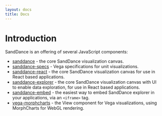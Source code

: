 ```yaml
---
layout: docs
title: Docs
---
```


# Introduction

SandDance is an offering of several JavaScript components:

* [sanddance](sanddance/v4) - the core SandDance visualization canvas.
* [sanddance-specs](sanddance-specs/v1) - Vega specifications for unit visualizations.
* [sanddance-react](sanddance-react/v4) - the core SandDance visualization canvas for use in React based applications.
* [sanddance-explorer](sanddance-explorer/v4) - the core SandDance visualization canvas with UI to enable data exploration, for use in React based applications.
* [sanddance-embed](sanddance-embed/v4) - the easiest way to embed SandDance explorer in your applications, via an `<iframe>` tag.
* [vega-morphcharts](vega-morphcharts/v1) - the View component for Vega visualizations, using MorphCharts for WebGL rendering.
